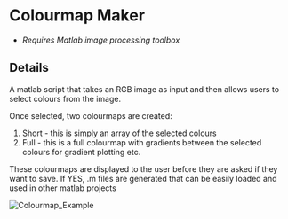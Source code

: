# Colourmap Maker
- *Requires Matlab image processing toolbox*

## Details
A matlab script that takes an RGB image as input and then allows users to select colours from the image.

Once selected, two colourmaps are created: 
1) Short - this is simply an array of the selected colours
2) Full - this is a full colourmap with gradients between the selected colours for gradient plotting etc.

These colourmaps are displayed to the user before they are asked if they want to save. If YES, .m files are generated that can be easily loaded and used in other matlab projects

![Colourmap_Example](https://github.com/JJJHale/PersonalPortfolio/assets/168278728/20efbeb0-d920-4e7c-a9f0-96a49e3cb520)

